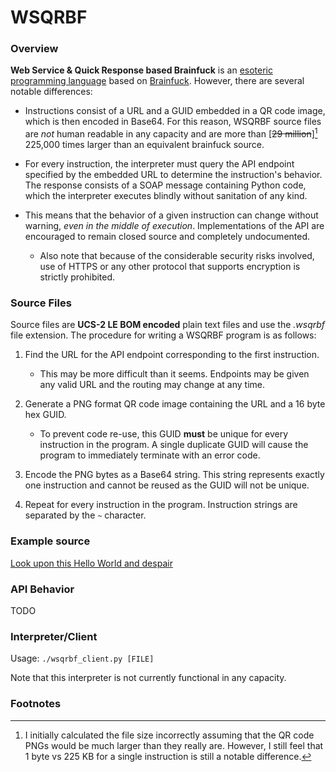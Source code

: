 # WSQRBF

### Overview

**Web Service & Quick Response based Brainfuck** is an 
[esoteric programming language](https://en.wikipedia.org/wiki/Esoteric_programming_language)
based on 
[Brainfuck](https://en.wikipedia.org/wiki/Brainfuck). 
However, there are several notable differences:

* Instructions consist of a URL and a GUID embedded in a QR code 
image, which is then encoded in Base64. For this reason, WSQRBF source files
are _not_ human readable in any capacity and are more than [~~29 million~~][^1] 225,000 times larger than an 
equivalent brainfuck source.

* For every instruction, the interpreter must query the API endpoint specified
by the embedded URL to determine the instruction's behavior. The response 
consists of a SOAP message containing Python code, which the interpreter 
executes blindly without sanitation of any kind. 

* This means that the behavior of a given instruction can change without warning,
_even in the middle of execution_. Implementations of the API are encouraged
to remain closed source and completely undocumented.

    - Also note that because of the considerable security risks involved, use 
    of HTTPS or any other protocol that supports encryption is strictly 
    prohibited.

### Source Files

Source files are **UCS-2 LE BOM encoded** plain text files and use the _.wsqrbf_ 
file extension. The procedure for writing a WSQRBF program is as follows:

1. Find the URL for the API endpoint corresponding to the first instruction. 
    
    - This may be more difficult than it seems. Endpoints may be given any 
    valid URL and the routing may change at any time.
    
2. Generate a PNG format QR code image containing the URL and a 16 byte hex GUID. 

    - To prevent code re-use, this GUID **must** be unique for every instruction in the program.
    A single duplicate GUID will cause the program to immediately terminate with an error code.

3. Encode the PNG bytes as a Base64 string. This string represents exactly one instruction
and cannot be reused as the GUID will not be unique.

4. Repeat for every instruction in the program. Instruction strings are separated by the `~` character.

### Example source

[Look upon this Hello World and despair](helloworld.wsqrbf)

### API Behavior

TODO

### Interpreter/Client
Usage: `./wsqrbf_client.py [FILE]`

Note that this interpreter is not currently functional in any capacity.

### Footnotes
[^1]: I initially calculated the file size incorrectly assuming that the QR
code PNGs would be much larger than they really are. 
However,  I still feel that 1 byte vs 225 KB for a single instruction is still
a notable difference.